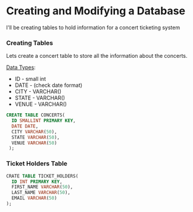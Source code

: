 # Creating and Modifying a Database
I'll be creating tables to hold information for a concert ticketing system

### Creating Tables
Lets create a concert table to store all the information about the concerts.

[Data Types](https://www.techonthenet.com/sql_server/datatypes.php):
* ID - small int
* DATE - (check date format)
* CITY - VARCHAR()
* STATE - VARCHAR()
* VENUE - VARCHAR()

```sql
CREATE TABLE CONCERTS(
  ID SMALLINT PRIMARY KEY,
  DATE DATE,
  CITY VARCHAR(50),
  STATE VARCHAR(50),
  VENUE VARCHAR(50)
 );
```

### Ticket Holders Table

```sql
CRATE TABLE TICKET_HOLDERS(
  ID INT PRIMARY KEY,
  FIRST_NAME VARCHAR(50),
  LAST_NAME VARCHAR(50),
  EMAIL VARCHAR(50)
);
```

